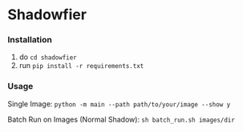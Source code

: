 # Shadowfier

### Installation
1. do ``cd shadowfier``
2. run ``pip install -r requirements.txt``

### Usage
Single Image:
``python -m main --path path/to/your/image --show y``

Batch Run on Images (Normal Shadow):
``sh batch_run.sh images/dir``
